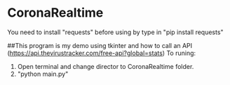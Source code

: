 # CoronaRealtime
You need to install "requests" before using by type in "pip install requests"

##This program is my demo using tkinter and how to call an API (https://api.thevirustracker.com/free-api?global=stats) 
To runing: 
1. Open terminal and change director to CoronaRealtime folder. 
2. "python main.py"
 